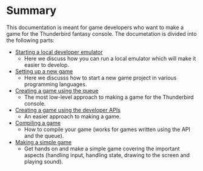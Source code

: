 # Summary

This documentation is meant for game developers who want to make a game for
the Thunderbird fantasy console. The documetation is divided into the following parts:

- [Starting a local developer emulator](developer-emulator)
  - Here we discuss how you can run a local emulator which will make it easier
    to develop.
- [Setting up a new game](setup)
  - Here we discusss how to start a new game project in various programming languages.
- [Creating a game using the queue](queue)
  - The most low-level approach to making a game for the Thunderbird console.
- [Creating a game using the developer APIs](developer-api)
  - An easier approach to making a game.
- [Compiling a game](compiling)
  - How to compile your game (works for games written using the API and the queue).
- [Making a simple game](example-game)
  - Get hands on and make a simple game covering the important aspects (handling input,
    handling state, drawing to the screen and playing sound).
